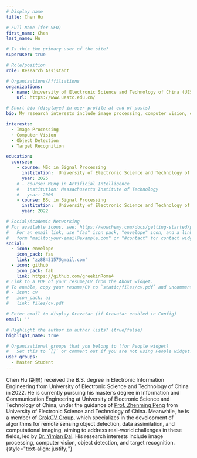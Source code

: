 ```yaml
---
# Display name
title: Chen Hu

# Full Name (for SEO)
first_name: Chen
last_name: Hu

# Is this the primary user of the site?
superuser: true

# Role/position
role: Research Assistant

# Organizations/Affiliations
organizations:
  - name: University of Electronic Science and Technology of China (UESTC)
    url: https://www.uestc.edu.cn/

# Short bio (displayed in user profile at end of posts)
bio: My research interests include image processing, computer vision, object detection, and target recognition.

interests:
  - Image Processing
  - Computer Vision
  - Object Detection
  - Target Recognition

education:
  courses:
    - course: MSc in Signal Processing
      institution:  University of Electronic Science and Technology of China
      year: 2025
    # - course: MEng in Artificial Intelligence
    #   institution: Massachusetts Institute of Technology
    #   year: 2009
    - course: BSc in Signal Processing
      institution:  University of Electronic Science and Technology of China
      year: 2022

# Social/Academic Networking
# For available icons, see: https://wowchemy.com/docs/getting-started/page-builder/#icons
#   For an email link, use "fas" icon pack, "envelope" icon, and a link in the
#   form "mailto:your-email@example.com" or "#contact" for contact widget.
social:
  - icon: envelope
    icon_pack: fas
    link: 'zz8843157@gmail.com'
  - icon: github
    icon_pack: fab
    link: https://github.com/greekinRoma4
# Link to a PDF of your resume/CV from the About widget.
# To enable, copy your resume/CV to `static/files/cv.pdf` and uncomment the lines below.
# - icon: cv
#   icon_pack: ai
#   link: files/cv.pdf

# Enter email to display Gravatar (if Gravatar enabled in Config)
email: ''

# Highlight the author in author lists? (true/false)
highlight_name: true

# Organizational groups that you belong to (for People widget)
#   Set this to `[]` or comment out if you are not using People widget.
user_groups:
  - Master Student
---
```


Chen Hu (胡晨) received the B.S. degree in Electronic Information Engineering from University of Electronic Science and Technology of China in 2022. He is currently pursuing his master’s degree in Information and Communication Engineering at University of Electronic Science and Technology of China, under the guidance of [Prof. Zhenming Peng](https://scholar.google.com.hk/citations?user=9Znj1YoAAAAJ&hl=zh-CN) from  University of Electronic Science and Technology of China. Meanwhile, he is a member of [GrokCV Group](https://grokcv.ai/), which specializes in the development of algorithms for remote sensing object detection, data assimilation, and computational imaging, aiming to address real-world challenges in these fields, led by [Dr. Yimian Dai](https://scholar.google.com/citations?user=y5Ov6VAAAAAJ). His research interests include image processing, computer vision, object detection, and target recognition.
{style="text-align: justify;"}